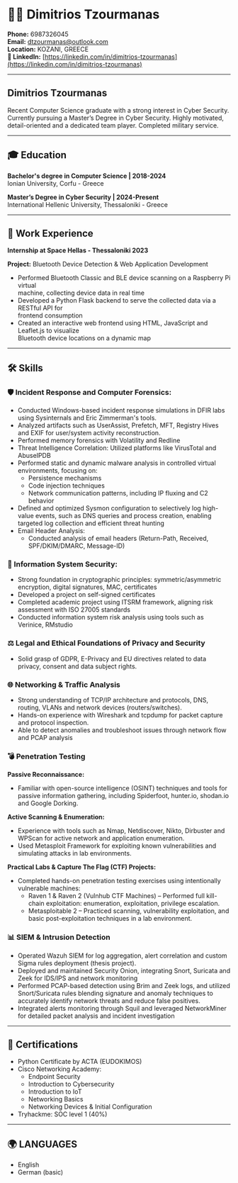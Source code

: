 # 👨‍💻 Dimitrios Tzourmanas

**Phone:** 6987326045  
**Email:** dtzourmanas@outlook.com  
**Location:** KOZANI, GREECE  
**📎 LinkedIn:** [https://linkedin.com/in/dimitrios-tzourmanas](https://linkedin.com/in/dimitrios-tzourmanas)

---

## Dimitrios Tzourmanas

Recent Computer Science graduate with a strong interest in Cyber Security. Currently pursuing a Master’s Degree in Cyber Security. Highly motivated, detail-oriented and a dedicated team player. Completed military service.

---

## 🎓 Education

**Bachelor's degree in Computer Science | 2018-2024**  
Ionian University, Corfu - Greece

**Master’s Degree in Cyber Security | 2024-Present**  
International Hellenic University, Thessaloniki - Greece

---

## 💼 Work Experience

**Internship at Space Hellas - Thessaloniki 2023**  

**Project:** Bluetooth Device Detection & Web Application Development
  
- Performed Bluetooth Classic and BLE device scanning on a Raspberry Pi virtual  
machine, collecting device data in real time
- Developed a Python Flask backend to serve the collected data via a RESTful API for  
frontend consumption
- Created an interactive web frontend using HTML, JavaScript and Leaflet.js to visualize  
Bluetooth device locations on a dynamic map  

---

## 🛠 Skills

### 🛡 Incident Response and Computer Forensics:
- Conducted Windows-based incident response simulations in DFIR labs using Sysinternals and Eric Zimmerman's tools.  
- Analyzed artifacts such as UserAssist, Prefetch, MFT, Registry Hives and EXIF for user/system activity reconstruction.  
- Performed memory forensics with Volatility and Redline  
- Threat Intelligence Correlation: Utilized platforms like VirusTotal and AbuseIPDB  
- Performed static and dynamic malware analysis in controlled virtual environments, focusing on:  
  - Persistence mechanisms  
  - Code injection techniques  
  - Network communication patterns, including IP fluxing and C2 behavior  
- Defined and optimized Sysmon configuration to selectively log high-value events, such as DNS queries and process creation, enabling targeted log collection and efficient threat hunting  
- Email Header Analysis:  
  - Conducted analysis of email headers (Return-Path, Received, SPF/DKIM/DMARC, Message-ID)

### 🔐 Information System Security:
- Strong foundation in cryptographic principles: symmetric/asymmetric encryption, digital signatures, MAC, certificates  
- Developed a project on self-signed certificates  
- Completed academic project using ITSRM framework, aligning risk assessment with ISO 27005 standards  
- Conducted information system risk analysis using tools such as Verinice, RMstudio

### ⚖️ Legal and Ethical Foundations of Privacy and Security
- Solid grasp of GDPR, E-Privacy and EU directives related to data privacy, consent and data subject rights.

### 🌐 Networking & Traffic Analysis
- Strong understanding of TCP/IP architecture and protocols, DNS, routing, VLANs and network devices (routers/switches).  
- Hands-on experience with Wireshark and tcpdump for packet capture and protocol inspection.  
- Able to detect anomalies and troubleshoot issues through network flow and PCAP analysis

### 💣 Penetration Testing

**Passive Reconnaissance:**  
- Familiar with open-source intelligence (OSINT) techniques and tools for passive information gathering, including Spiderfoot, hunter.io, shodan.io and Google Dorking.

**Active Scanning & Enumeration:**  
- Experience with tools such as Nmap, Netdiscover, Nikto, Dirbuster and WPScan for active network and application enumeration.  
- Used Metasploit Framework for exploiting known vulnerabilities and simulating attacks in lab environments.

**Practical Labs & Capture The Flag (CTF) Projects:**  
- Completed hands-on penetration testing exercises using intentionally vulnerable machines:  
  - Raven 1 & Raven 2 (Vulnhub CTF Machines) – Performed full kill-chain exploitation: enumeration, exploitation, privilege escalation.  
  - Metasploitable 2 – Practiced scanning, vulnerability exploitation, and basic post-exploitation techniques in a lab environment.

### 📊 SIEM & Intrusion Detection
- Operated Wazuh SIEM for log aggregation, alert correlation and custom Sigma rules deployment (thesis project).  
- Deployed and maintained Security Onion, integrating Snort, Suricata and Zeek for IDS/IPS and network monitoring  
- Performed PCAP-based detection using Brim and Zeek logs, and utilized Snort/Suricata rules blending signature and anomaly techniques to accurately identify network threats and reduce false positives.  
- Integrated alerts monitoring through Squil and leveraged NetworkMiner for detailed packet analysis and incident investigation

---

## 📄 Certifications

- Python Certificate by ACTA (EUDOKIMOS)  
- Cisco Networking Academy:  
  - Endpoint Security  
  - Introduction to Cybersecurity  
  - Introduction to IoT  
  - Networking Basics  
  - Networking Devices & Initial Configuration  
- Tryhackme: SOC level 1 (40%)

---

## 🌍 LANGUAGES

- English  
- German (basic)

